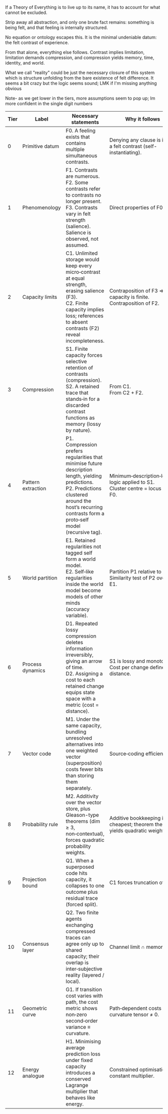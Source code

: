If a Theory of Everything is to live up to its name, it has to account for what cannot be excluded.

Strip away all abstraction, and only one brute fact remains: something is being felt, and that feeling is internally structured.

No equation or ontology escapes this. It is the minimal undeniable datum: the felt contrast of experience.

From that alone, everything else follows. Contrast implies limitation, limitation demands compression, and compression yields memory, time, identity, and world.

What we call "reality" could be just the necessary closure of this system which is structure unfolding from the bare existence of felt difference. It seems a bit crazy but the logic seems sound; LMK if I'm missing anything obvious


Note- as we get lower in the tiers, more assumptions seem to pop up; Im more confident in the single digit numbers

| Tier | Label              | Necessary statements                                                                                       | Why it follows                                                         | Minimal new term            |
|------|--------------------|------------------------------------------------------------------------------------------------------------|------------------------------------------------------------------------|-----------------------------|
| 0    | Primitive datum    | F0. A feeling exists that contains multiple simultaneous contrasts.                                        | Denying any clause is itself a felt contrast (self-instantiating).     | –                           |
| 1    | Phenomenology      | F1. Contrasts are numerous.<br>F2. Some contrasts refer to contrasts no longer present.<br>F3. Contrasts vary in felt strength (salience). Salience is observed, not assumed. | Direct properties of F0.                                               | salience                    |
| 2    | Capacity limits    | C1. Unlimited storage would keep every micro‑contrast at equal strength, erasing salience (F3).<br>C2. Finite capacity implies loss; references to absent contrasts (F2) reveal incompleteness. | Contraposition of F3 ⇒ capacity is finite.<br>Contraposition of F2.    | capacity, incompleteness    |
| 3    | Compression        | S1. Finite capacity forces selective retention of contrasts (compression).<br>S2. A retained trace that stands‑in for a discarded contrast functions as memory (lossy by nature). | From C1.<br>From C2 + F2.                                              | memory                      |
| 4    | Pattern extraction | P1. Compression prefers regularities that minimise future description length, yielding predictions.<br>P2. Predictions clustered around the host’s recurring contrasts form a proto‑self model (recursive tag). | Minimum‑description‑length logic applied to S1.<br>Cluster centre = locus of F0. | prediction, self model      |
| 5    | World partition    | E1. Retained regularities not tagged self form a world model.<br>E2. Self‑like regularities inside the world model become models of other minds (accuracy variable). | Partition P1 relative to P2.<br>Similarity test of P2 over E1.         | world, other mind           |
| 6    | Process dynamics   | D1. Repeated lossy compression deletes information irreversibly, giving an arrow of time.<br>D2. Assigning a cost to each retained change equips state space with a metric (cost = distance). | S1 is lossy and monotone.<br>Cost per change defines distance.         | time, metric                |
| 7    | Vector code        | M1. Under the same capacity, bundling unresolved alternatives into one weighted vector (superposition) costs fewer bits than storing them separately. | Source‑coding efficiency.                                              | potential store             |
| 8    | Probability rule   | M2. Additivity over the vector store, plus Gleason-type theorems (dim ≥ 3, non‑contextual), forces quadratic probability weights. | Additive bookkeeping is cheapest; theorem then yields quadratic weights. | quadratic weights           |
| 9    | Projection bound   | Q1. When a superposed code hits capacity, it collapses to one outcome plus residual trace (forced split).   | C1 forces truncation of M1.                                            | projection event            |
| 10   | Consensus layer    | Q2. Two finite agents exchanging compressed traces can agree only up to shared capacity; their overlap is inter‑subjective reality (layered / local). | Channel limit ∩ memories.                                              | inter‑subjective reality    |
| 11   | Geometric curve    | G1. If transition cost varies with path, the cost metric shows non‑zero second‑order variance ≡ curvature. | Path‑dependent costs imply curvature tensor ≠ 0.                       | curvature                   |
| 12   | Energy analogue    | H1. Minimising average prediction loss under fixed capacity introduces a conserved Lagrange multiplier that behaves like energy. | Constrained optimisation ⇒ constant multiplier.                        | energy analogue             |

